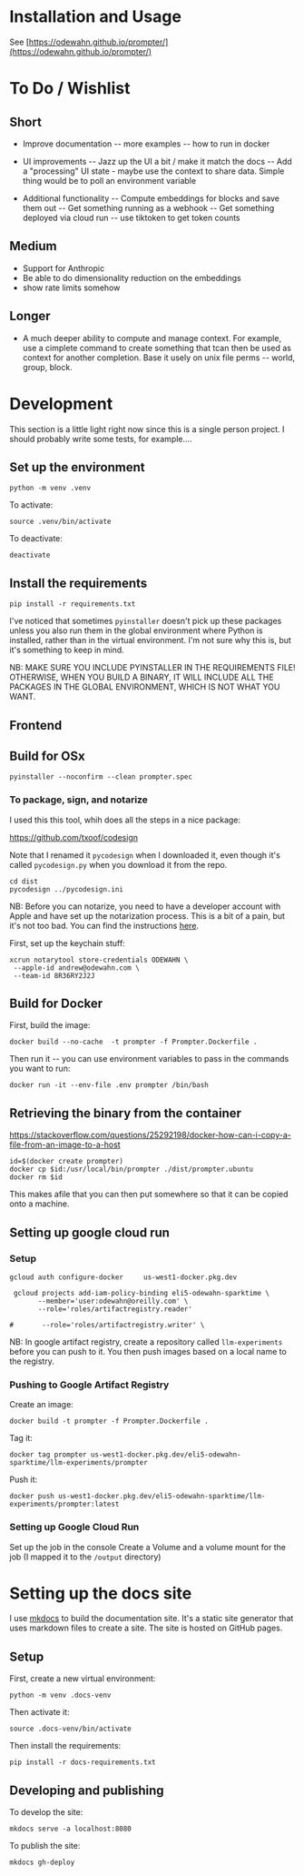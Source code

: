 # Installation and Usage

See [https://odewahn.github.io/prompter/](https://odewahn.github.io/prompter/)

# To Do / Wishlist

## Short

- Improve documentation
  -- more examples
  -- how to run in docker

- UI improvements
  -- Jazz up the UI a bit / make it match the docs
  -- Add a "processing" UI state - maybe use the context to share data. Simple thing would be to poll an environment variable

- Additional functionality
  -- Compute embeddings for blocks and save them out
  -- Get something running as a webhook
  -- Get something deployed via cloud run
  -- use tiktoken to get token counts

## Medium

- Support for Anthropic
- Be able to do dimensionality reduction on the embeddings
- show rate limits somehow

## Longer

- A much deeper ability to compute and manage context. For example, use a cimplete command to create something that tcan then be used as context for another completion. Base it usely on unix file perms -- world, group, block.

# Development

This section is a little light right now since this is a single person project. I should probably write some tests, for example....

## Set up the environment

```
python -m venv .venv
```

To activate:

```
source .venv/bin/activate
```

To deactivate:

```
deactivate
```

## Install the requirements

```
pip install -r requirements.txt
```

I've noticed that sometimes `pyinstaller` doesn't pick up these packages unless you also run them in the global environment where Python is installed, rather than in the virtual environment. I'm not sure why this is, but it's something to keep in mind.

NB: MAKE SURE YOU INCLUDE PYINSTALLER IN THE REQUIREMENTS FILE! OTHERWISE, WHEN YOU BUILD A BINARY, IT WILL INCLUDE ALL THE PACKAGES IN THE GLOBAL ENVIRONMENT, WHICH IS NOT WHAT YOU WANT.

## Frontend

## Build for OSx

```
pyinstaller --noconfirm --clean prompter.spec
```

### To package, sign, and notarize

I used this this tool, whih does all the steps in a nice package:

https://github.com/txoof/codesign

Note that I renamed it `pycodesign` when I downloaded it, even though it's called `pycodesign.py` when you download it from the repo.

```
cd dist
pycodesign ../pycodesign.ini
```

NB: Before you can notarize, you need to have a developer account with Apple and have set up the notarization process. This is a bit of a pain, but it's not too bad. You can find the instructions [here](https://developer.apple.com/documentation/security/notarizing_macos_software_before_distribution).

First, set up the keychain stuff:

```
xcrun notarytool store-credentials ODEWAHN \
 --apple-id andrew@odewahn.com \
 --team-id 8R36RY2J2J
```

## Build for Docker

First, build the image:

```
docker build --no-cache  -t prompter -f Prompter.Dockerfile .
```

Then run it -- you can use environment variables to pass in the commands you want to run:

```
docker run -it --env-file .env prompter /bin/bash
```

## Retrieving the binary from the container

https://stackoverflow.com/questions/25292198/docker-how-can-i-copy-a-file-from-an-image-to-a-host

```
id=$(docker create prompter)
docker cp $id:/usr/local/bin/prompter ./dist/prompter.ubuntu
docker rm $id
```

This makes afile that you can then put somewhere so that it can be copied onto a machine.

## Setting up google cloud run

### Setup

```
gcloud auth configure-docker     us-west1-docker.pkg.dev
```

```
 gcloud projects add-iam-policy-binding eli5-odewahn-sparktime \
       --member='user:odewahn@oreilly.com' \
       --role='roles/artifactregistry.reader'

#       --role='roles/artifactregistry.writer' \
```

NB: In google artifact registry, create a repository called `llm-experiments` before you can push to it. You then push images based on a local name to the registry.

### Pushing to Google Artifact Registry

Create an image:

```
docker build -t prompter -f Prompter.Dockerfile .
```

Tag it:

```
docker tag prompter us-west1-docker.pkg.dev/eli5-odewahn-sparktime/llm-experiments/prompter
```

Push it:

```
docker push us-west1-docker.pkg.dev/eli5-odewahn-sparktime/llm-experiments/prompter:latest
```

### Setting up Google Cloud Run

Set up the job in the console
Create a Volume and a volume mount for the job (I mapped it to the `/output` directory)

# Setting up the docs site

I use [mkdocs](https://www.mkdocs.org/) to build the documentation site. It's a static site generator that uses markdown files to create a site. The site is hosted on GitHub pages.

## Setup

First, create a new virtual environment:

```
python -m venv .docs-venv
```

Then activate it:

```
source .docs-venv/bin/activate
```

Then install the requirements:

```
pip install -r docs-requirements.txt
```

## Developing and publishing

To develop the site:

```
mkdocs serve -a localhost:8080
```

To publish the site:

```
mkdocs gh-deploy
```
